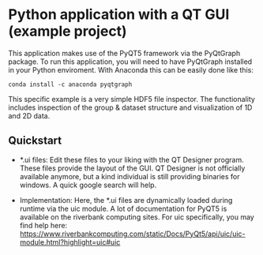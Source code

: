 # Python application with a QT GUI (example project)

This application makes use of the PyQT5 framework via the PyQtGraph package. To run this application, you will need to have PyQtGraph installed in your Python enviroment. 
With Anaconda this can be easily done like this:

```
conda install -c anaconda pyqtgraph
```

This specific example is a very simple HDF5 file inspector. The functionality includes inspection of the group & dataset structure and visualization of 1D and 2D data.

## Quickstart
- *.ui files: Edit these files to your liking with the QT Designer program. These files provide the layout of the GUI. QT Designer is not officially available anymore, 
but a kind individual is still providing binaries for windows. A quick google search will help. 

- Implementation: Here, the *.ui files are dynamically loaded during runtime via the uic module. A lot of documentation for PyQT5 
is available on the riverbank computing sites. For uic specifically, you may find help here: https://www.riverbankcomputing.com/static/Docs/PyQt5/api/uic/uic-module.html?highlight=uic#uic
